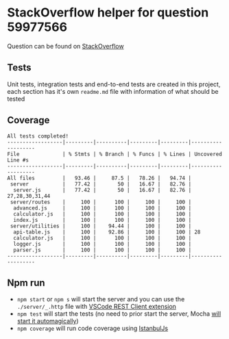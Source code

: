 # StackOverflow helper for question 59977566

Question can be found on [StackOverflow](https://stackoverflow.com/q/59977566/28004)

## Tests

Unit tests, integration tests and end-to-end tests are created in this project,
each section has it's own `readme.md` file with information of what should be tested

## Coverage

```batch
All tests completed!
------------------|---------|----------|---------|---------|-------------------
File              | % Stmts | % Branch | % Funcs | % Lines | Uncovered Line #s
------------------|---------|----------|---------|---------|-------------------
All files         |   93.46 |     87.5 |   78.26 |   94.74 | 
 server           |   77.42 |       50 |   16.67 |   82.76 | 
  server.js       |   77.42 |       50 |   16.67 |   82.76 | 27,28,30,31,44   
 server/routes    |     100 |      100 |     100 |     100 | 
  advanced.js     |     100 |      100 |     100 |     100 | 
  calculator.js   |     100 |      100 |     100 |     100 | 
  index.js        |     100 |      100 |     100 |     100 | 
 server/utilities |     100 |    94.44 |     100 |     100 | 
  api-table.js    |     100 |    92.86 |     100 |     100 | 28
  calculator.js   |     100 |      100 |     100 |     100 | 
  logger.js       |     100 |      100 |     100 |     100 | 
  parser.js       |     100 |      100 |     100 |     100 | 
------------------|---------|----------|---------|---------|-------------------
```

## Npm run

 - `npm start` or `npm s` will start the server and you can use the `./server/_.http` file with [VSCode REST Client extension](https://marketplace.visualstudio.com/items?itemName=humao.rest-client) 
 - `npm test` will start the tests (no need to prior start the server, Mocha [will start it automagically](https://www.chaijs.com/plugins/chai-http/))
 - `npm coverage` will run code coverage using [IstanbulJs](https://www.npmjs.com/package/nyc)
